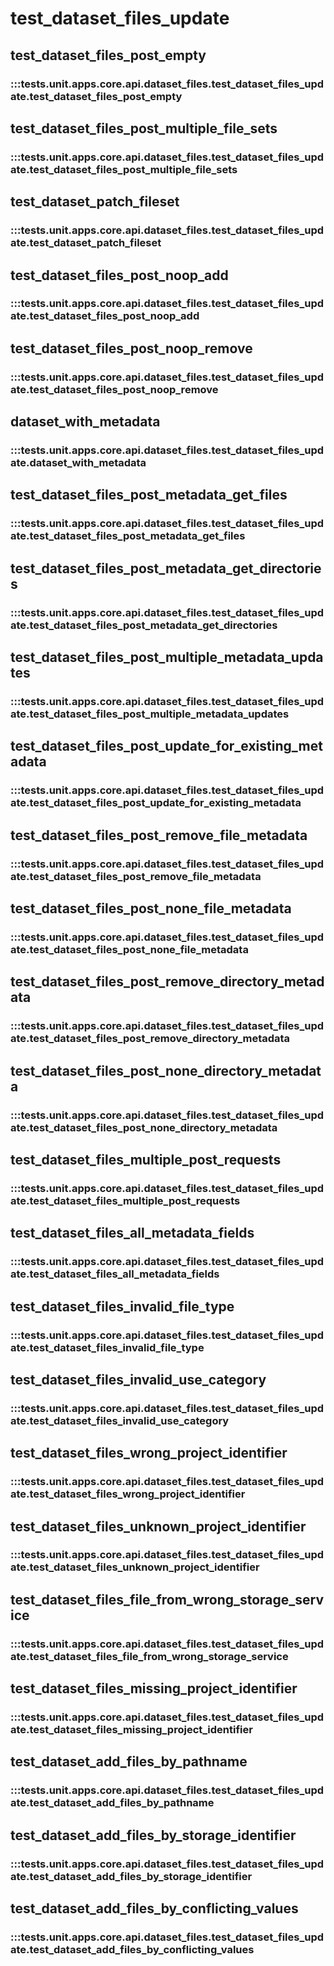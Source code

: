 # test_dataset_files_update

## test_dataset_files_post_empty

### :::tests.unit.apps.core.api.dataset_files.test_dataset_files_update.test_dataset_files_post_empty

## test_dataset_files_post_multiple_file_sets

### :::tests.unit.apps.core.api.dataset_files.test_dataset_files_update.test_dataset_files_post_multiple_file_sets

## test_dataset_patch_fileset

### :::tests.unit.apps.core.api.dataset_files.test_dataset_files_update.test_dataset_patch_fileset

## test_dataset_files_post_noop_add

### :::tests.unit.apps.core.api.dataset_files.test_dataset_files_update.test_dataset_files_post_noop_add

## test_dataset_files_post_noop_remove

### :::tests.unit.apps.core.api.dataset_files.test_dataset_files_update.test_dataset_files_post_noop_remove

## dataset_with_metadata

### :::tests.unit.apps.core.api.dataset_files.test_dataset_files_update.dataset_with_metadata

## test_dataset_files_post_metadata_get_files

### :::tests.unit.apps.core.api.dataset_files.test_dataset_files_update.test_dataset_files_post_metadata_get_files

## test_dataset_files_post_metadata_get_directories

### :::tests.unit.apps.core.api.dataset_files.test_dataset_files_update.test_dataset_files_post_metadata_get_directories

## test_dataset_files_post_multiple_metadata_updates

### :::tests.unit.apps.core.api.dataset_files.test_dataset_files_update.test_dataset_files_post_multiple_metadata_updates

## test_dataset_files_post_update_for_existing_metadata

### :::tests.unit.apps.core.api.dataset_files.test_dataset_files_update.test_dataset_files_post_update_for_existing_metadata

## test_dataset_files_post_remove_file_metadata

### :::tests.unit.apps.core.api.dataset_files.test_dataset_files_update.test_dataset_files_post_remove_file_metadata

## test_dataset_files_post_none_file_metadata

### :::tests.unit.apps.core.api.dataset_files.test_dataset_files_update.test_dataset_files_post_none_file_metadata

## test_dataset_files_post_remove_directory_metadata

### :::tests.unit.apps.core.api.dataset_files.test_dataset_files_update.test_dataset_files_post_remove_directory_metadata

## test_dataset_files_post_none_directory_metadata

### :::tests.unit.apps.core.api.dataset_files.test_dataset_files_update.test_dataset_files_post_none_directory_metadata

## test_dataset_files_multiple_post_requests

### :::tests.unit.apps.core.api.dataset_files.test_dataset_files_update.test_dataset_files_multiple_post_requests

## test_dataset_files_all_metadata_fields

### :::tests.unit.apps.core.api.dataset_files.test_dataset_files_update.test_dataset_files_all_metadata_fields

## test_dataset_files_invalid_file_type

### :::tests.unit.apps.core.api.dataset_files.test_dataset_files_update.test_dataset_files_invalid_file_type

## test_dataset_files_invalid_use_category

### :::tests.unit.apps.core.api.dataset_files.test_dataset_files_update.test_dataset_files_invalid_use_category

## test_dataset_files_wrong_project_identifier

### :::tests.unit.apps.core.api.dataset_files.test_dataset_files_update.test_dataset_files_wrong_project_identifier

## test_dataset_files_unknown_project_identifier

### :::tests.unit.apps.core.api.dataset_files.test_dataset_files_update.test_dataset_files_unknown_project_identifier

## test_dataset_files_file_from_wrong_storage_service

### :::tests.unit.apps.core.api.dataset_files.test_dataset_files_update.test_dataset_files_file_from_wrong_storage_service

## test_dataset_files_missing_project_identifier

### :::tests.unit.apps.core.api.dataset_files.test_dataset_files_update.test_dataset_files_missing_project_identifier

## test_dataset_add_files_by_pathname

### :::tests.unit.apps.core.api.dataset_files.test_dataset_files_update.test_dataset_add_files_by_pathname

## test_dataset_add_files_by_storage_identifier

### :::tests.unit.apps.core.api.dataset_files.test_dataset_files_update.test_dataset_add_files_by_storage_identifier

## test_dataset_add_files_by_conflicting_values

### :::tests.unit.apps.core.api.dataset_files.test_dataset_files_update.test_dataset_add_files_by_conflicting_values

